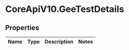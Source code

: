 # CoreApiV10.GeeTestDetails

## Properties
Name | Type | Description | Notes
------------ | ------------- | ------------- | -------------


